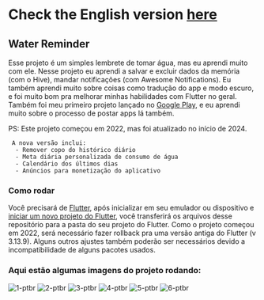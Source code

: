 # Check the English version <a href="README.md">here</a>

## Water Reminder

Esse projeto é um simples lembrete de tomar água, mas eu aprendi muito com ele. Nesse projeto eu aprendi a salvar e excluir dados da memória (com o Hive), 
mandar notificações (com Awesome Notifications). Eu também aprendi muito sobre coisas como tradução do app e modo escuro, e foi muito bom pra melhorar minhas
habilidades com Flutter no geral. Também foi meu primeiro projeto lançado no <a href="https://play.google.com/store/apps/details?id=com.ruanemanuell.water_reminder">Google Play</a>, e eu aprendi muito sobre o processo de postar apps lá também.

PS: Este projeto começou em 2022, mas foi atualizado no início de 2024.

     A nova versão inclui:
      - Remover copo do histórico diário
      - Meta diária personalizada de consumo de água
      - Calendário dos últimos dias
      - Anúncios para monetização do aplicativo

### Como rodar

Você precisará de <a href="https://docs.flutter.dev/get-started/install">Flutter</a>, após inicializar em seu emulador ou dispositivo e 
<a href="https://docs .flutter.dev/get-started/codelab">iniciar um novo projeto do Flutter</a>, você transferirá os arquivos desse repositório
para a pasta do seu projeto do Flutter. Como o projeto começou em 2022, será necessário fazer rollback pra uma versão antiga do Flutter (v 3.13.9).
Alguns outros ajustes também poderão ser necessários devido a incompatibilidade de alguns pacotes usados.

### Aqui estão algumas imagens do projeto rodando:

![1-ptbr](https://github.com/RuanEmanuell/waterreminder/assets/113607857/fd792238-6260-430d-a7a7-ce61cd488ca5)
![2-ptbr](https://github.com/RuanEmanuell/waterreminder/assets/113607857/28605616-4741-4c65-afa3-92169c38da7a)
![3-ptbr](https://github.com/RuanEmanuell/waterreminder/assets/113607857/744cc0ba-590f-4a63-a895-0498dd820972)
![4-ptbr](https://github.com/RuanEmanuell/waterreminder/assets/113607857/04c90e16-125a-4931-bb9d-cdcaffe3242b)
![5-ptbr](https://github.com/RuanEmanuell/waterreminder/assets/113607857/93c19cb5-25af-4faf-8d45-57d883c3204a)
![6-ptbr](https://github.com/RuanEmanuell/waterreminder/assets/113607857/7784644d-f3a6-46ea-ab18-6aa230fa7004)


